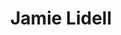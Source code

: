---
title: "Jamie Lidell"
summary: "Jamie Alexander Lidderdale , known professionally as Jamie Lidell, is an English musician, soul singer and podcast host. Lidell was formerly a part of Super Collider. He lives in Nashville, Tennessee."
image: "jamie-lidell.jpg"
apple_music_artist_url: "https://music.apple.com/gb/artist/jamie-lidell/29543414"
wikipedia_url: "https://en.wikipedia.org/wiki/Jamie_Lidell"
---